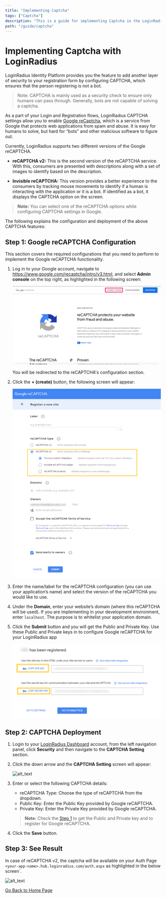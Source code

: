 ```yaml
---
title: "Implementing Captcha"
tags: ["Captcha"]
description: "This is a guide for implementing Captcha in the LoginRadius Identity Platform."
path: "/guide/captcha"
---
```

# Implementing Captcha with LoginRadius

LoginRadius Identity Platform provides you the feature to add another layer of security to your registration form by configuring CAPTCHA, which ensures that the person registering is not a bot.

> Note: CAPTCHA is mainly used as a security check to ensure only humans can pass through. Generally, bots are not capable of solving a captcha.

As a part of your Login and Registration flows, LoginRadius CAPTCHA settings allow you to enable [Google reCaptcha](#Google-reCAPTCHA-configuration), which is a service from Google that protects web applications from spam and abuse. It is easy for humans to solve, but hard for “bots” and other malicious software to figure out.

Currently, LoginRadius supports two different versions of the Google reCAPTCHA.

* **reCAPTCHA v2:** This is the second version of the reCAPTCHA service. With this, consumers are presented with descriptions along with a set of images to identify based on the description.

* **Invisible reCAPTCHA:** This version provides a better experience to the consumers by tracking mouse movements to identify if a human is interacting with the application or it is a bot. If identified as a bot, it displays the CAPTCHA option on the screen.

> **Note:** You can select one of the reCAPTCHA options while configuring CAPTCHA settings in Google.

The following explains the configuration and deployment of the above CAPTCHA features:

## Step 1: Google reCAPTCHA Configuration

This section covers the required configurations that you need to perform to implement the Google reCAPTCHA functionality.

1. Log in to your Google account, navigate to https://www.google.com/recaptcha/intro/v3.html, and select **Admin console** on the top right, as highlighted in the following screen:

   ![alt_text](images/google-recaptcha.png "image_tooltip")

   You will be redirected to the reCAPTCHA's configuration section.

2. Click the **+ (create)** button, the following screen will appear:

   ![alt_text](images/add-site.png "image_tooltip")

3. Enter the name/label for the reCAPTCHA configuration (you can use your application’s name) and select the version of the reCAPTCHA you would like to use. 

4. Under the **Domain**, enter your website’s domain (where this reCAPTCHA will be used). If you are implementing in your development environment, enter `localhost`. The purpose is to whitelist your application domain.

5. Click the **Submit** button and you will get the Public and Private Key. Use these Public and Private keys in to configure Google reCAPTCHA for your LoginRadius app

   ![alt_text](images/keys.png "image_tooltip")


## Step 2: CAPTCHA Deployment

1. Login to your [LoginRadius Dashboard](https://dashboard.loginradius.com/dashboard) account, from the left navigation panel, click **Security** and then navigate to the **CAPTCHA Setting** section.

2. Click the down arrow and the **CAPTCHA Setting** screen will appear:

   ![alt_text](/images/captcha-setting.png "image_tooltip")

3. Enter or select the following CAPTCHA details:

   * reCAPTCHA Type: Choose the type of reCAPTCHA from the dropdown.
   * Public Key: Enter the Public Key provided by Google reCAPTCHA.
   * Private Key: Enter the Private Key provided by Google reCAPTCHA.

   > **Note:** Check the [Step 1](#google-reCAPTCHA-configuration) to get the Public and Private key and to register for Google reCAPTCHA.

4. Click the **Save** button.


## Step 3: See Result

In case of reCAPTCHA v2, the captcha will be available on your Auth Page `<your-app-name>.hub.loginradius.com/auth.aspx` as highlighted in the below screen`.


![alt_text](/images/auth-captcha.png "image_tooltip")



[Go Back to Home Page](/)

